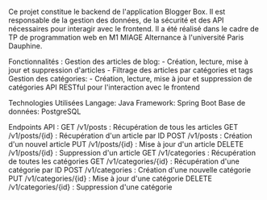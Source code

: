 Ce projet constitue le backend de l'application Blogger Box. Il est responsable de la gestion des données, de la sécurité et des API nécessaires pour interagir avec le frontend.
Il a été réalisé dans le cadre de TP de programmation web en M1 MIAGE Alternance à l'université Paris Dauphine. 

Fonctionnalités :
   Gestion des articles de blog:
    - Création, lecture, mise à jour et suppression d'articles
    - Filtrage des articles par catégories et tags
  Gestion des catégories:
    - Création, lecture, mise à jour et suppression de catégories
  API RESTful pour l'interaction avec le frontend

Technologies Utilisées
    Langage: Java
    Framework: Spring Boot
    Base de données: PostgreSQL

Endpoints API :
    GET /v1/posts : Récupération de tous les articles
    GET /v1/posts/{id} : Récupération d'un article par ID
    POST /v1/posts : Création d'un nouvel article
    PUT /v1/posts/{id} : Mise à jour d'un article
    DELETE /v1/posts/{id} : Suppression d'un article
    GET /v1/categories : Récupération de toutes les catégories
    GET /v1/categories/{id} : Récupération d'une catégorie par ID
    POST /v1/categories : Création d'une nouvelle catégorie
    PUT /v1/categories/{id} : Mise à jour d'une catégorie
    DELETE /v1/categories/{id} : Suppression d'une catégorie
